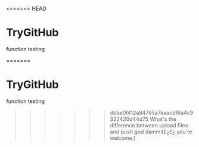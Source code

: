 <<<<<<< HEAD
# TryGitHub
function testing

=======
# TryGitHub
function testing

>>>>>>> dbbe0f412a84785a7eaacdf6a4c9322420d44d75
What's the difference between upload files and push god dammit£¿£¿
you're welcome:)
